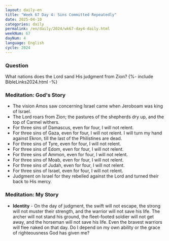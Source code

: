 ```yaml
---
layout: daily-en
title: "Week 67 Day 4: Sins Committed Repeatedly"
date: 2025-04-10
categories: daily
permalink: /en/daily/2024/wk67-day4-daily.html
weekNum: 67
dayNum: 4
language: English
cycle: 2024
---
```


### Question     
What nations does the Lord sand His judgment from Zion?
{%- include BibleLinks2024.html -%}

### Meditation: God's Story   
+ The vision Amos saw concerning Israel came when Jeroboam was king of Israel. 
+ The Lord roars from Zion; the pastures of the shepherds dry up, and the top of Carmel withers. 
+ For three sins of Damascus, even for four, I will not relent. 
+ For three sins of Gaza, even for four, I will not relent. I will turn my hand against Ekron, till the last of the Philistines are dead. 
+ For three sins of Tyre, even for four, I will not relent. 
+ For three sins of Edom, even for four, I will not relent. 
+ For three sins of Ammon, even for four, I will not relent. 
+ For three sins of Moab, even for four, I will not relent. 
+ For three sins of Judah, even for four, I will not relent. 
+ For three sins of Israel, even for four, I will not relent. 
+ Judgment on Israel for they rebelled against the Lord and turned their back to His mercy. 

### Meditation: My Story   
+ **Identity** - On the day of judgment, the swift will not escape, the strong will not muster their strength, and the warrior will not save his life. The archer will not stand his ground, the fleet-footed soldier will not get away, and the horseman will not save his life. Even the bravest warriors will flee naked on that day. Do I depend on my own ability or the grace of righteousness God has given me? 

